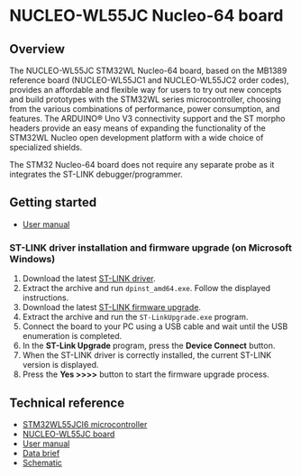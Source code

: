 # NUCLEO-WL55JC Nucleo-64 board

## Overview

The NUCLEO-WL55JC STM32WL Nucleo-64 board, based on the MB1389 reference board (NUCLEO-WL55JC1 and NUCLEO-WL55JC2 order codes), provides an affordable and flexible way for users to try out new concepts and build prototypes with the STM32WL series microcontroller, choosing from the various combinations of performance, power consumption, and features. The ARDUINO® Uno V3 connectivity support and the ST morpho headers provide an easy means of expanding the functionality of the STM32WL Nucleo open development platform with a wide choice of specialized shields.

The STM32 Nucleo-64 board does not require any separate probe as it integrates the ST-LINK debugger/programmer.

## Getting started

- [User manual](https://www.st.com/resource/en/user_manual/um2592-stm32wl-nucleo64-board-mb1389-stmicroelectronics.pdf)

### ST-LINK driver installation and firmware upgrade (on Microsoft Windows)

1. Download the latest [ST-LINK driver](https://www.st.com/en/development-tools/stsw-link009.html).
2. Extract the archive and run `dpinst_amd64.exe`. Follow the displayed instructions.
3. Download the latest [ST-LINK firmware upgrade](https://www.st.com/en/development-tools/stsw-link007.html).
4. Extract the archive and run the `ST-LinkUpgrade.exe` program.
5. Connect the board to your PC using a USB cable and wait until the USB enumeration is completed.
6. In the **ST-Link Upgrade** program, press the **Device Connect** button.
7. When the ST-LINK driver is correctly installed, the current ST-LINK version is displayed.
8. Press the **Yes >>>>** button to start the firmware upgrade process.

## Technical reference

- [STM32WL55JCI6 microcontroller](https://www.st.com/en/microcontrollers-microprocessors/stm32wl55jc.html)
- [NUCLEO-WL55JC board](https://www.st.com/en/evaluation-tools/nucleo-wl55jc.html)
- [User manual](https://www.st.com/resource/en/user_manual/um2592-stm32wl-nucleo64-board-mb1389-stmicroelectronics.pdf)
- [Data brief](https://www.st.com/resource/en/data_brief/nucleo-wl55jc.pdf)
- [Schematic](https://www.st.com/resource/en/schematic_pack/mb1389-wl55jc-lowband-d04_schematic.pdf)
